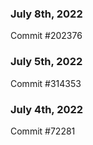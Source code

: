 ### July 8th, 2022

Commit #202376

### July 5th, 2022

Commit #314353


### July 4th, 2022

Commit #72281
